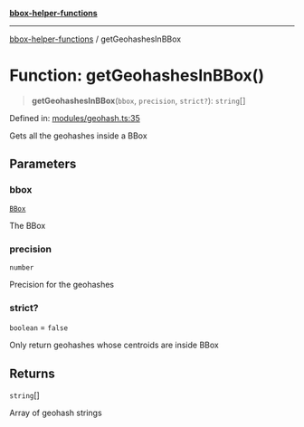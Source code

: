 [**bbox-helper-functions**](../README.md)

***

[bbox-helper-functions](../README.md) / getGeohashesInBBox

# Function: getGeohashesInBBox()

> **getGeohashesInBBox**(`bbox`, `precision`, `strict?`): `string`[]

Defined in: [modules/geohash.ts:35](https://github.com/alrico88/bbox-helper-functions/blob/master/src/modules/geohash.ts#L35)

Gets all the geohashes inside a BBox

## Parameters

### bbox

[`BBox`](../type-aliases/BBox.md)

The BBox

### precision

`number`

Precision for the geohashes

### strict?

`boolean` = `false`

Only return geohashes whose centroids are inside BBox

## Returns

`string`[]

Array of geohash strings
